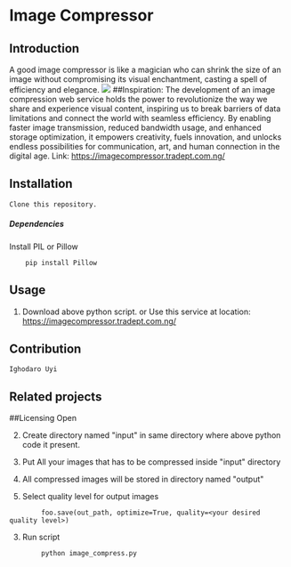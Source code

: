 # Image Compressor

## Introduction
A good image compressor is like a magician who can shrink the size of an image without compromising its visual enchantment, casting a spell of efficiency and elegance.
<img src="https://media.licdn.com/dms/image/D4D22AQF0zb87f2_jQg/feedshare-shrink_800/0/1689194997528?e=1692230400&v=beta&t=eRnPpSnQkmkwZ1WpKs1JuDmJv6DlB2BRZSKwQU4sZq4"></a>
##Inspiration:
The development of an image compression web service holds the power to revolutionize the way we share and experience visual content, inspiring us to break barriers of data limitations and connect the world with seamless efficiency. By enabling faster image transmission, reduced bandwidth usage, and enhanced storage optimization, it empowers creativity, fuels innovation, and unlocks endless possibilities for communication, art, and human connection in the digital age.
Link: https://imagecompressor.tradept.com.ng/
## Installation
	Clone this repository.

##### Dependencies
Install PIL or Pillow
```
    pip install Pillow
```

## Usage
1. Download above python script. 
	or
	Use this service at location: https://imagecompressor.tradept.com.ng/

## Contribution 
	Ighodaro Uyi

## Related projects

##Licensing
  Open

2. Create directory named "input" in same directory where above python code it present.

3. Put All your images that has to be compressed inside "input" directory 

4. All compressed images will be stored in directory named "output"

5. Select quality level for output images

```
		foo.save(out_path, optimize=True, quality=<your desired quality level>)
```

3. Run script
```
		python image_compress.py
```